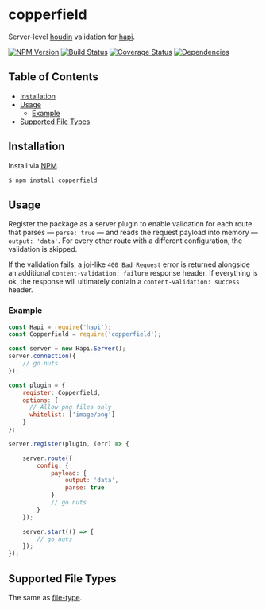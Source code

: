 # copperfield
Server-level [houdin](https://github.com/ruiquelhas/houdin) validation for [hapi](https://github.com/hapijs/hapi).

[![NPM Version][fury-img]][fury-url] [![Build Status][travis-img]][travis-url] [![Coverage Status][coveralls-img]][coveralls-url] [![Dependencies][david-img]][david-url]

## Table of Contents

- [Installation](#installation)
- [Usage](#usage)
  - [Example](#example)
- [Supported File Types](#supported-file-types)

## Installation
Install via [NPM](https://www.npmjs.org).

```sh
$ npm install copperfield
```

## Usage

Register the package as a server plugin to enable validation for each route that parses — `parse: true` — and reads the request payload into memory — `output: 'data'`. For every other route with a different configuration, the validation is skipped.

If the validation fails, a [joi](https://github.com/hapijs/joi)-like `400 Bad Request` error is returned alongside an additional `content-validation: failure` response header. If everything is ok, the response will ultimately contain a `content-validation: success` header.

### Example

```js
const Hapi = require('hapi');
const Copperfield = require('copperfield');

const server = new Hapi.Server();
server.connection({
    // go nuts
});

const plugin = {
    register: Copperfield,
    options: {
      // Allow png files only
      whitelist: ['image/png']
    }
};

server.register(plugin, (err) => {

    server.route({
        config: {
            payload: {
                output: 'data',
                parse: true
            }
            // go nuts
        }
    });

    server.start(() => {
        // go nuts
    });
});
```

## Supported File Types

The same as [file-type](https://github.com/sindresorhus/file-type#supported-file-types).

[coveralls-img]: https://coveralls.io/repos/ruiquelhas/copperfield/badge.svg
[coveralls-url]: https://coveralls.io/github/ruiquelhas/copperfield
[david-img]: https://david-dm.org/ruiquelhas/copperfield.svg
[david-url]: https://david-dm.org/ruiquelhas/copperfield
[fury-img]: https://badge.fury.io/js/copperfield.svg
[fury-url]: https://badge.fury.io/js/copperfield
[travis-img]: https://travis-ci.org/ruiquelhas/copperfield.svg
[travis-url]: https://travis-ci.org/ruiquelhas/copperfield
